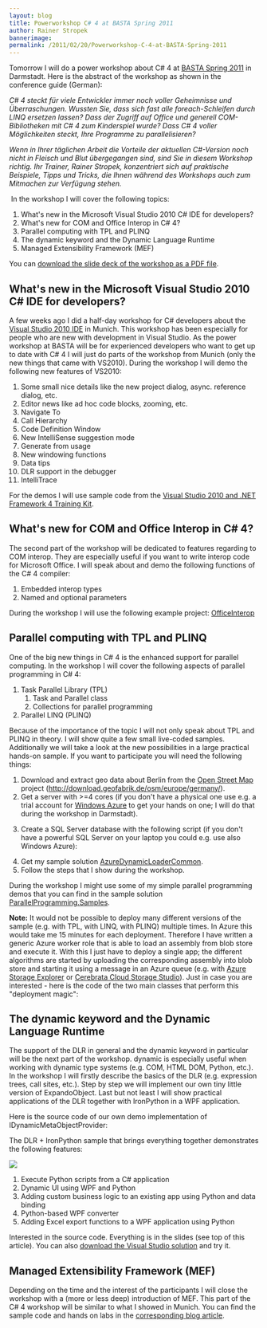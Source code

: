 ```yaml
---
layout: blog
title: Powerworkshop C# 4 at BASTA Spring 2011
author: Rainer Stropek
bannerimage: 
permalink: /2011/02/20/Powerworkshop-C-4-at-BASTA-Spring-2011
---
```


<p xmlns="http://www.w3.org/1999/xhtml">Tomorrow I will do a power workshop about C# 4 at <a href="http://www.basta.net/" target="_blank">BASTA Spring 2011</a> in Darmstadt. Here is the abstract of the workshop as shown in the conference guide (German):</p><p xmlns="http://www.w3.org/1999/xhtml">
  <em>C# 4 steckt für viele Entwickler immer noch voller Geheimnisse und Überraschungen. Wussten Sie, dass sich fast alle foreach-Schleifen durch LINQ ersetzen lassen? Dass der Zugriff auf Office und generell COM-Bibliotheken mit C# 4 zum Kinderspiel wurde? Dass C# 4 voller Möglichkeiten steckt, Ihre Programme zu parallelisieren?</em>
</p><p xmlns="http://www.w3.org/1999/xhtml">
  <em>Wenn in Ihrer täglichen Arbeit die Vorteile der aktuellen C#-Version noch nicht in Fleisch und Blut übergegangen sind, sind Sie in diesem Workshop richtig. Ihr Trainer, Rainer Stropek, konzentriert sich auf praktische Beispiele, Tipps und Tricks, die Ihnen während des Workshops auch zum Mitmachen zur Verfügung stehen.</em>
</p><p xmlns="http://www.w3.org/1999/xhtml"> In the workshop I will cover the following topics:</p><ol xmlns="http://www.w3.org/1999/xhtml">
  <li>What's new in the Microsoft Visual Studio 2010 C# IDE for developers?</li>
  <li>What's new for COM and Office Interop in C# 4?</li>
  <li>Parallel computing with TPL and PLINQ</li>
  <li>The <span class="InlineCode">dynamic</span> keyword and the Dynamic Language Runtime</li>
  <li>Managed Extensibility Framework (MEF)</li>
</ol><p xmlns="http://www.w3.org/1999/xhtml">You can <a href="{{site.baseurl}}images/blog/2011/02/CSharp Workshop BASTA Spring 2011.pdf" target="_blank">download the slide deck of the workshop as a PDF file</a>.</p><h2 xmlns="http://www.w3.org/1999/xhtml">What's new in the Microsoft Visual Studio 2010 C# IDE for developers?</h2><p xmlns="http://www.w3.org/1999/xhtml">A few weeks ago I did a half-day workshop for C# developers about the <a href="http://www.timecockpit.com/en/blogs/10-12-07/Hands-On_Labs_Visual_Studio_IDE.aspx" target="_blank">Visual Studio 2010 IDE</a> in Munich. This workshop has been especially for people who are new with development in Visual Studio. As the power workshop at BASTA will be for experienced developers who want to get up to date with C# 4 I will just do parts of the workshop from Munich (only the new things that came with VS2010). During the workshop I will demo the following new features of VS2010:</p><ol xmlns="http://www.w3.org/1999/xhtml">
  <li>Some small nice details like the new project dialog, async. reference dialog, etc.</li>
  <li>Editor news like ad hoc code blocks, zooming, etc.</li>
  <li>Navigate To</li>
  <li>Call Hierarchy</li>
  <li>Code Definition Window</li>
  <li>New IntelliSense suggestion mode</li>
  <li>Generate from usage</li>
  <li>New windowing functions</li>
  <li>Data tips</li>
  <li>DLR support in the debugger</li>
  <li>IntelliTrace</li>
</ol><p xmlns="http://www.w3.org/1999/xhtml">For the demos I will use sample code from the <a href="http://www.microsoft.com/downloads/en/details.aspx?FamilyID=752cb725-969b-4732-a383-ed5740f02e93&amp;displaylang=en" target="_blank">Visual Studio 2010 and .NET Framework 4 Training Kit</a>.</p><h2 xmlns="http://www.w3.org/1999/xhtml">What's new for COM and Office Interop in C# 4?</h2><p xmlns="http://www.w3.org/1999/xhtml">The second part of the workshop will be dedicated to features regarding to COM interop. They are especially useful if you want to write interop code for Microsoft Office. I will speak about and demo the following functions of the C# 4 compiler:</p><ol xmlns="http://www.w3.org/1999/xhtml">
  <li>Embedded interop types</li>
  <li>Named and optional parameters</li>
</ol><p xmlns="http://www.w3.org/1999/xhtml">During the workshop I will use the following example project: <a href="{{site.baseurl}}images/blog/2011/02/OfficeInterop.zip" target="_blank">OfficeInterop</a></p><h2 xmlns="http://www.w3.org/1999/xhtml">Parallel computing with TPL and PLINQ</h2><p xmlns="http://www.w3.org/1999/xhtml">One of the big new things in C# 4 is the enhanced support for parallel computing. In the workshop I will cover the following aspects of parallel programming in C# 4:</p><ol xmlns="http://www.w3.org/1999/xhtml">
  <li>Task Parallel Library (TPL)

<ol><li><span class="InlineCode">Task</span> and <span class="InlineCode">Parallel</span> class</li><li>Collections for parallel programming</li></ol></li>
  <li>Parallel LINQ (PLINQ)</li>
</ol><p xmlns="http://www.w3.org/1999/xhtml">Because of the importance of the topic I will not only speak about TPL and PLINQ in theory. I will show quite a few small live-coded samples. Additionally we will take a look at the new possibilities in a large practical hands-on sample. If you want to participate you will need the following things:</p><ol xmlns="http://www.w3.org/1999/xhtml">
  <li>Download and extract geo data about Berlin from the <a href="http://www.openstreetmap.org/" target="_blank">Open Street Map</a> project (<a href="http://download.geofabrik.de/osm/europe/germany/" target="_blank">http://download.geofabrik.de/osm/europe/germany/</a>).</li>
  <li>Get a server with &gt;=4 cores (if you don't have a physical one use e.g. a trial account for <a href="http://www.microsoft.com/windowsazure" target="_blank">Windows Azure</a> to get your hands on one; I will do that during the workshop in Darmstadt).</li>
  <li>
    <p>Create a SQL Server database with the following script (if you don't have a powerful SQL Server on your laptop you could e.g. use also Windows Azure):</p>
    <f:function name="Composite.Web.Html.SyntaxHighlighter" xmlns:f="http://www.composite.net/ns/function/1.0">
      <f:param name="SourceCode" value="CREATE TABLE [dbo].[Highway](&#xA; [HighwayID] [int] NOT NULL,&#xA; [HighwayGeo] [geography] NULL,&#xA; [HighwayType] [nvarchar](100) NULL,&#xA; [StartingNodeID] [int] NULL,&#xA; [EndNodeID] [int] NULL,&#xA; PRIMARY KEY CLUSTERED ( [HighwayID] ASC )&#xA;)" xmlns:f="http://www.composite.net/ns/function/1.0" />
      <f:param name="CodeType" value="sql" xmlns:f="http://www.composite.net/ns/function/1.0" />
    </f:function>
  </li>
  <li>Get my sample solution <a href="{{site.baseurl}}images/blog/2011/02/AzureDynamicLoaderCommon.zip" target="_blank">AzureDynamicLoaderCommon</a>.</li>
  <li>Follow the steps that I show during the workshop.</li>
</ol><p xmlns="http://www.w3.org/1999/xhtml">During the workshop I might use some of my simple parallel programming demos that you can find in the sample solution <a href="{{site.baseurl}}images/blog/2011/02/ParallelProgramming.Samples.zip" target="_blank">ParallelProgramming.Samples</a>.</p><p xmlns="http://www.w3.org/1999/xhtml">
  <strong>Note:</strong> It would not be possible to deploy many different versions of the sample (e.g. with TPL, with LINQ, with PLINQ) multiple times. In Azure this would take me 15 minutes for each deployment. Therefore I have written a generic Azure worker role that is able to load an assembly from blob store and execute it. With this I just have to deploy a single app; the different algorithms are started by uploading the corresponding assembly into blob store and starting it using a message in an Azure queue (e.g. with <a href="http://azurestorageexplorer.codeplex.com/" target="_blank">Azure Storage Explorer</a> or <a href="http://www.cerebrata.com/products/cloudstoragestudio/" target="_blank">Cerebrata Cloud Storage Studio</a>). Just in case you are interested - here is the code of the two main classes that perform this "deployment magic":</p><p xmlns="http://www.w3.org/1999/xhtml">
  <f:function name="Composite.Web.Html.SyntaxHighlighter" xmlns:f="http://www.composite.net/ns/function/1.0">
    <f:param name="SourceCode" value="using System;&#xA;using System.Net;&#xA;using System.Threading;&#xA;using AzureDynamicLoader.Common;&#xA;using Microsoft.WindowsAzure.ServiceRuntime;&#xA;&#xA;namespace ADL.Wrk&#xA;{&#xA;    public class WorkerRole : RoleEntryPoint&#xA;    {&#xA;        public override void Run()&#xA;        {&#xA;            // Local helper variables&#xA;            var exeAssembly = typeof(Bootstrapper).Assembly.FullName;&#xA;            AppDomain subDomain = null;&#xA;&#xA;            #region Setup storage&#xA;            var account = CloudStorageHelper.GetCloudStorageAccount();&#xA;            &#xA;            var tableClient = CloudStorageHelper.GetCloudTableClient(account);&#xA;            tableClient.CreateTableIfNotExist(ConfigurationCache.Current.LogTableName);&#xA;            var logContext = tableClient.GetDataServiceContext();&#xA;&#xA;            var queueClient = CloudStorageHelper.GetCloudQueueClient(account);&#xA;            var enablerQueue = queueClient.GetQueueReference(ConfigurationCache.Current.EnablerQueueName);&#xA;            enablerQueue.CreateIfNotExist();&#xA;            var disablerQueue = queueClient.GetQueueReference(ConfigurationCache.Current.DisablerQueueName);&#xA;            disablerQueue.CreateIfNotExist();&#xA;            #endregion&#xA;&#xA;            while (true)&#xA;            {&#xA;                try&#xA;                {&#xA;                    if (subDomain == null)&#xA;                    {&#xA;                        #region Wait for enabler message&#xA;                        var enableMsg = enablerQueue.GetMessage();&#xA;                        if (enableMsg != null)&#xA;                        {&#xA;                            var assemblyName = enableMsg.AsString;&#xA;                            enablerQueue.DeleteMessage(enableMsg);&#xA;&#xA;                            subDomain = AppDomain.CreateDomain(&#xA;                                &quot;Subdomain&quot;,&#xA;                                null,&#xA;                                new AppDomainSetup() { ApplicationBase = System.Environment.CurrentDirectory });&#xA;                            var bootstrapper = (Bootstrapper)subDomain.CreateInstanceAndUnwrap(&#xA;                                exeAssembly,&#xA;                                typeof(Bootstrapper).FullName);&#xA;                            if (!bootstrapper.TryStartup(assemblyName))&#xA;                            {&#xA;                                AppDomain.Unload(subDomain);&#xA;                                subDomain = null;&#xA;                            }&#xA;                        }&#xA;                        #endregion&#xA;                    }&#xA;                    else&#xA;                    {&#xA;                        #region Wait for disabler message&#xA;                        var disableMsg = disablerQueue.GetMessage();&#xA;                        if (disableMsg != null)&#xA;                        {&#xA;                            disablerQueue.DeleteMessage(disableMsg);&#xA;                            try&#xA;                            {&#xA;                                AppDomain.Unload(subDomain);&#xA;                            }&#xA;                            finally&#xA;                            {&#xA;                                subDomain = null;&#xA;                            }&#xA;                        }&#xA;                        #endregion&#xA;                    }&#xA;&#xA;                    Thread.Sleep(10000);&#xA;                }&#xA;                catch (Exception ex)&#xA;                {&#xA;                    CloudStorageHelper.WriteLog(logContext, ex);&#xA;                }&#xA;            }&#xA;        }&#xA;&#xA;        public override bool OnStart()&#xA;        {&#xA;            // Set the maximum number of concurrent connections &#xA;            ServicePointManager.DefaultConnectionLimit = 12;&#xA;&#xA;            // For information on handling configuration changes&#xA;            // see the MSDN topic at http://go.microsoft.com/fwlink/?LinkId=166357.&#xA;&#xA;            return base.OnStart();&#xA;        }&#xA;    }&#xA;}" xmlns:f="http://www.composite.net/ns/function/1.0" />
    <f:param name="CodeType" value="c#" xmlns:f="http://www.composite.net/ns/function/1.0" />
  </f:function>
  <f:function name="Composite.Web.Html.SyntaxHighlighter" xmlns:f="http://www.composite.net/ns/function/1.0">
    <f:param name="SourceCode" value="using System;&#xA;using System.Collections.Concurrent;&#xA;using System.IO;&#xA;using System.Linq;&#xA;using System.Reflection;&#xA;using System.Threading.Tasks;&#xA;using AzureDynamicLoader.Common;&#xA;&#xA;namespace ADL.Wrk&#xA;{&#xA;    internal class Bootstrapper : MarshalByRefObject&#xA;    {&#xA;        public bool TryStartup(string assemblyName)&#xA;        {&#xA;            var account = CloudStorageHelper.GetCloudStorageAccount();&#xA;            var logContext = CloudStorageHelper.GetCloudTableClient(account).GetDataServiceContext();&#xA;&#xA;            try&#xA;            {&#xA;                // Check if assembly name also contains a type name&#xA;                var typeName = string.Empty;&#xA;                if (assemblyName.Contains(';'))&#xA;                {&#xA;                    var nameParts = assemblyName.Split(';');&#xA;                    assemblyName = nameParts[0];&#xA;                    typeName = nameParts[1];&#xA;                }&#xA;&#xA;                // Get assembly from blob store&#xA;                CloudStorageHelper.WriteLog(logContext, string.Format(&quot;Trying to load {0} from blob store&quot;, assemblyName));&#xA;                var blobClient = CloudStorageHelper.GetCloudBlobClient(account);&#xA;                var assemblyBlob = blobClient&#xA;                    .GetContainerReference(ConfigurationCache.Current.ContainerName)&#xA;                    .GetBlobReference(assemblyName);&#xA;                var binaryAssembly = assemblyBlob.DownloadByteArray();&#xA;&#xA;                // Load assembly needed for geo operations (SQL Server Feature Pack)&#xA;                Assembly.LoadFile(Path.Combine(AppDomain.CurrentDomain.BaseDirectory, &quot;Microsoft.SqlServer.Types.dll&quot;));&#xA;                Assembly.Load(typeof(IObserver&lt;,&gt;).Assembly.FullName);&#xA;                Assembly.Load(typeof(ObservableExtensions).Assembly.FullName);&#xA;                Assembly.Load(typeof(EnumerableEx).Assembly.FullName);&#xA;                var assembly = Assembly.Load(binaryAssembly);&#xA;&#xA;                // Look for startup type (has to implement IStartup)&#xA;                CloudStorageHelper.WriteLog(logContext, &quot;Looking for type in dynamically loaded assembly&quot;);&#xA;                var startupType = assembly.GetTypes().Where(t =&gt; (typeName.Length == 0 || t.Name == typeName) &amp;&amp; typeof(IStartup).IsAssignableFrom(t)).FirstOrDefault();&#xA;                if (startupType != null)&#xA;                {&#xA;                    CloudStorageHelper.WriteLog(logContext, string.Format(&quot;Found type {0}&quot;, startupType.FullName));&#xA;&#xA;                    // Setup logging queue&#xA;                    var logQueue = new BlockingCollection&lt;string&gt;(5000);&#xA;                    Task.Factory.StartNew(() =&gt;&#xA;                        {&#xA;                            foreach (var logItem in logQueue.GetConsumingEnumerable())&#xA;                            {&#xA;                                CloudStorageHelper.WriteLog(logContext, logItem);&#xA;                            }&#xA;                        });&#xA;&#xA;                    // Create instance of startup type and start Run method in a separate thread&#xA;                    var startupObject = Activator.CreateInstance(startupType) as IStartup;&#xA;                    CloudStorageHelper.WriteLog(logContext, &quot;Starting dynamically loaded component async.&quot;);&#xA;                    Task.Factory.StartNew(() =&gt;&#xA;                        {&#xA;                            try&#xA;                            {&#xA;                                startupObject.Run(&#xA;                                    s =&gt; logQueue.Add(s),&#xA;                                    ex =&gt; logQueue.Add(CloudStorageHelper.GetExceptionText(ex)));&#xA;                            }&#xA;                            catch (Exception ex)&#xA;                            {&#xA;                                CloudStorageHelper.WriteLog(CloudStorageHelper.GetCloudTableClient().GetDataServiceContext(), ex);&#xA;                            }&#xA;                        });&#xA;                    CloudStorageHelper.WriteLog(logContext, &quot;Launched dynamically loaded component async.&quot;);&#xA;&#xA;                    // Return true to indicate that worker thread has been started successfully&#xA;                    return true;&#xA;                }&#xA;                else&#xA;                {&#xA;                    CloudStorageHelper.WriteLog(logContext, &quot;Did not find a type that implements IStartup&quot;);&#xA;                }&#xA;            }&#xA;            catch (Exception ex)&#xA;            {&#xA;                CloudStorageHelper.WriteLog(logContext, ex);&#xA;            }&#xA;&#xA;            // Return false to indicate that there has been an error&#xA;            return false;&#xA;        }&#xA;    }&#xA;}" xmlns:f="http://www.composite.net/ns/function/1.0" />
    <f:param name="CodeType" value="c#" xmlns:f="http://www.composite.net/ns/function/1.0" />
  </f:function>
</p><h2 xmlns="http://www.w3.org/1999/xhtml">The <span class="InlineCode">dynamic</span> keyword and the Dynamic Language Runtime</h2><p xmlns="http://www.w3.org/1999/xhtml">The support of the DLR in general and the <span class="InlineCode">dynamic</span> keyword in particular will be the next part of the workshop. <span class="InlineCode">dynamic</span> is especially useful when working with dynamic type systems (e.g. COM, HTML DOM, Python, etc.). In the workshop I will firstly describe the basics of the DLR (e.g. expression trees, call sites, etc.). Step by step we will implement our own tiny little version of <span class="InlineCode">ExpandoObject</span>. Last but not least I will show practical applications of the DLR together with IronPython in a WPF application.</p><p xmlns="http://www.w3.org/1999/xhtml">Here is the source code of our own demo implementation of <span class="InlineCode">IDynamicMetaObjectProvider</span>:</p><f:function name="Composite.Web.Html.SyntaxHighlighter" xmlns:f="http://www.composite.net/ns/function/1.0">
  <f:param name="SourceCode" value="using System;&#xA;using System.Collections.Generic;&#xA;using System.Dynamic;&#xA;using System.Linq.Expressions;&#xA;&#xA;namespace DynamicPropertyBag&#xA;{&#xA;    public class PropertyBag : IDynamicMetaObjectProvider&#xA;    {&#xA;        private Dictionary&lt;string, dynamic&gt; values = new Dictionary&lt;string, dynamic&gt;();&#xA;&#xA;        public PropertyBag()&#xA;        {&#xA;        }&#xA;&#xA;        protected PropertyBag(IEnumerable&lt;KeyValuePair&lt;object, object&gt;&gt; properties)&#xA;            : this()&#xA;        {&#xA;            foreach (var prop in properties)&#xA;            {&#xA;                this.SetMember(prop.Key.ToString(), prop.Value);&#xA;            }&#xA;        }&#xA;&#xA;        public dynamic GetMember(string name)&#xA;        {&#xA;            return this.values[name];&#xA;        }&#xA;&#xA;        public void SetMember(string name, dynamic value)&#xA;        {&#xA;            this.values[name] = value;&#xA;        }&#xA;&#xA;        public DynamicMetaObject GetMetaObject(Expression parameter)&#xA;        {&#xA;            return new DynamicGetSetMetaObject&lt;PropertyBag&gt;(this, parameter);&#xA;        }&#xA;&#xA;        private class DynamicGetSetMetaObject&lt;T&gt; : System.Dynamic.DynamicMetaObject&#xA;        {&#xA;            public DynamicGetSetMetaObject(T v, Expression e)&#xA;                : base(e, BindingRestrictions.Empty, v)&#xA;            {&#xA;            }&#xA;&#xA;            public override DynamicMetaObject BindGetMember(GetMemberBinder info)&#xA;            {&#xA;                var x = this.Expression;&#xA;                var test = Expression.TypeIs(x, typeof(T));&#xA;                var target = Expression.Call(&#xA;                                  Expression.Convert(x, typeof(T)),&#xA;                                  typeof(T).GetMethod(&quot;GetMember&quot;),&#xA;                                  Expression.Constant(info.Name));&#xA;                return new System.Dynamic.DynamicMetaObject(target, BindingRestrictions.GetExpressionRestriction(test));&#xA;            }&#xA;&#xA;            public override DynamicMetaObject BindSetMember(SetMemberBinder info, DynamicMetaObject value)&#xA;            {&#xA;                var expression = Expression.TypeIs(this.Expression, typeof(T));&#xA;                var target = Expression.Block(&#xA;                    Expression.Call(&#xA;                        Expression.Convert(this.Expression, typeof(T)),&#xA;                        typeof(T).GetMethod(&quot;SetMember&quot;),&#xA;                        Expression.Constant(info.Name),&#xA;                        Expression.Convert(value.Expression, typeof(object))),&#xA;                    Expression.Convert(value.Expression, typeof(object)));&#xA;                return new System.Dynamic.DynamicMetaObject(target, BindingRestrictions.GetExpressionRestriction(expression));&#xA;            }&#xA;        }&#xA;    }&#xA;&#xA;    class Program&#xA;    {&#xA;        static void Main(string[] args)&#xA;        {&#xA;            dynamic myObj = new PropertyBag();&#xA;            myObj.FirstName = &quot;Rainer&quot;;&#xA;            myObj.LastName = &quot;Stropek&quot;;&#xA;&#xA;            Console.WriteLine(myObj.LastName);&#xA;        }&#xA;    }&#xA;}" xmlns:f="http://www.composite.net/ns/function/1.0" />
  <f:param name="CodeType" value="c#" xmlns:f="http://www.composite.net/ns/function/1.0" />
</f:function><p xmlns="http://www.w3.org/1999/xhtml">The DLR + IronPython sample that brings everything together demonstrates the following features:</p><p xmlns="http://www.w3.org/1999/xhtml">
  <img src="{{site.baseurl}}images/blog/2011/02/IronPythonDemoScreenshot.png" class="    mceC1Focused mceC1Focused mceC1Focused" />
</p><ol xmlns="http://www.w3.org/1999/xhtml">
  <li>Execute Python scripts from a C# application</li>
  <li>Dynamic UI using WPF and Python</li>
  <li>Adding custom business logic to an existing app using Python and data binding</li>
  <li>Python-based WPF converter</li>
  <li>Adding Excel export functions to a WPF application using Python</li>
</ol><p xmlns="http://www.w3.org/1999/xhtml">Interested in the source code. Everything is in the slides (see top of this article). You can also <a href="{{site.baseurl}}images/blog/2011/02/DLR and Python.zip" target="_blank">download the Visual Studio solution</a> and try it.</p><h2 xmlns="http://www.w3.org/1999/xhtml">Managed Extensibility Framework (MEF)</h2><p xmlns="http://www.w3.org/1999/xhtml">Depending on the time and the interest of the participants I will close the workshop with a (more or less deep) introduction of MEF. This part of the C# 4 workshop will be similar to what I showed in Munich. You can find the sample code and hands on labs in the <a href="/blog/2010/12/07/Hands-On-Labs-Visual-Studio-IDE">corresponding blog article</a>.</p>